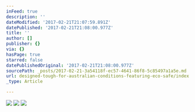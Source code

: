 ```yaml
---
inFeed: true
description: ''
dateModified: '2017-02-21T21:07:59.891Z'
datePublished: '2017-02-21T21:08:00.977Z'
title: ''
author: []
publisher: {}
via: {}
hasPage: true
starred: false
datePublishedOriginal: '2017-02-21T21:08:00.977Z'
sourcePath: _posts/2017-02-21-3a54118f-ec57-4641-86f8-5c85497a1a5e.md
url: designed-tough-for-australian-conditions-featuring-eco-safe/index.html
_type: Article

---
```

![](https://the-grid-user-content.s3-us-west-2.amazonaws.com/cbfb4fc7-9f5b-4834-80e2-bafb16eb7e93.png)
![](https://the-grid-user-content.s3-us-west-2.amazonaws.com/5fda2597-6d60-4dd2-8b28-712a32f4d438.png)
![](https://the-grid-user-content.s3-us-west-2.amazonaws.com/57e9fd5b-8245-4ab9-88cf-40cecbb905c6.png)